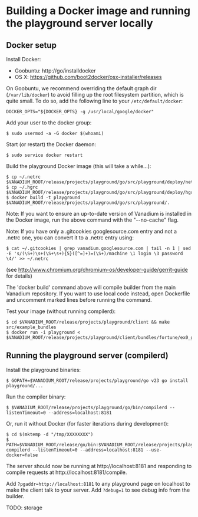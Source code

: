 # Building a Docker image and running the playground server locally

## Docker setup

Install Docker:

* Goobuntu: http://go/installdocker
* OS X: https://github.com/boot2docker/osx-installer/releases

On Goobuntu, we recommend overriding the default graph dir (`/var/lib/docker`)
to avoid filling up the root filesystem partition, which is quite small. To do
so, add the following line to your `/etc/default/docker`:

    DOCKER_OPTS="${DOCKER_OPTS} -g /usr/local/google/docker"

Add your user to the docker group:

    $ sudo usermod -a -G docker $(whoami)

Start (or restart) the Docker daemon:

    $ sudo service docker restart

Build the playground Docker image (this will take a while...):

    $ cp ~/.netrc $VANADIUM_ROOT/release/projects/playground/go/src/playground/deploy/netrc
    $ cp ~/.hgrc $VANADIUM_ROOT/release/projects/playground/go/src/playground/deploy/hgrc
    $ docker build -t playground $VANADIUM_ROOT/release/projects/playground/go/src/playground/.

Note: If you want to ensure an up-to-date version of Vanadium is installed in
the Docker image, run the above command with the "--no-cache" flag.

Note: If you have only a .gitcookies googlesource.com entry and not a .netrc
one, you can convert it to a .netrc entry using:

    $ cat ~/.gitcookies | grep vanadium.googlesource.com | tail -n 1 | sed -E 's/(\S+)\s+(\S+\s+){5}([^=]+)=(\S+)/machine \1 login \3 password \4/' >> ~/.netrc

(see http://www.chromium.org/chromium-os/developer-guide/gerrit-guide for details)

The 'docker build' command above will compile builder from the main Vanadium
repository. If you want to use local code instead, open Dockerfile and
uncomment marked lines before running the command.

Test your image (without running compilerd):

    $ cd $VANADIUM_ROOT/release/projects/playground/client && make src/example_bundles
    $ docker run -i playground < $VANADIUM_ROOT/release/projects/playground/client/bundles/fortune/ex0_go/bundle.json

## Running the playground server (compilerd)

Install the playground binaries:

    $ GOPATH=$VANADIUM_ROOT/release/projects/playground/go v23 go install playground/...

Run the compiler binary:

    $ $VANADIUM_ROOT/release/projects/playground/go/bin/compilerd --listenTimeout=0 --address=localhost:8181

Or, run it without Docker (for faster iterations during development):

    $ cd $(mktemp -d "/tmp/XXXXXXXX")
    $ PATH=$VANADIUM_ROOT/release/go/bin:$VANADIUM_ROOT/release/projects/playground/go/bin:$PATH compilerd --listenTimeout=0 --address=localhost:8181 --use-docker=false

The server should now be running at http://localhost:8181 and responding to
compile requests at http://localhost:8181/compile.

Add `?pgaddr=http://localhost:8181` to any playground page on localhost to
make the client talk to your server. Add `?debug=1` to see debug info from
the builder.

TODO: storage
